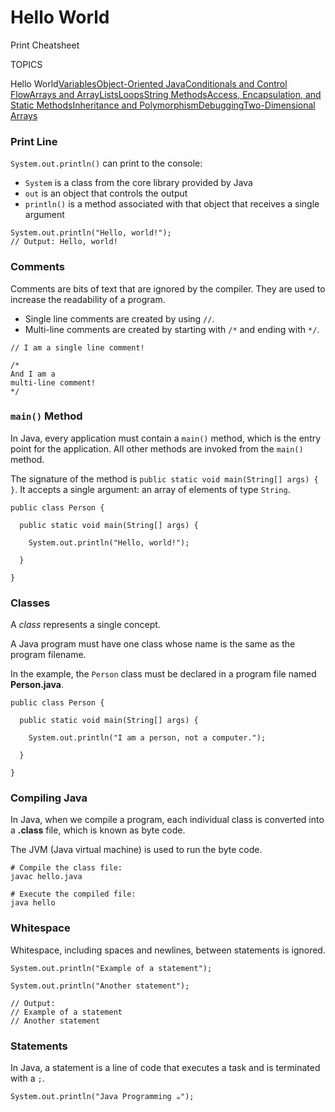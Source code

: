 # Hello World

Print Cheatsheet



TOPICS

Hello World[Variables](https://www.codecademy.com/learn/learn-java/modules/learn-java-variables/cheatsheet)[Object-Oriented Java](https://www.codecademy.com/learn/learn-java/modules/learn-java-object-oriented-java-u/cheatsheet)[Conditionals and Control Flow](https://www.codecademy.com/learn/learn-java/modules/learn-java-conditionals-control-flow-u/cheatsheet)[Arrays and ArrayLists](https://www.codecademy.com/learn/learn-java/modules/learn-java-arrays-and-arraylists/cheatsheet)[Loops](https://www.codecademy.com/learn/learn-java/modules/learn-java-loops/cheatsheet)[String Methods](https://www.codecademy.com/learn/learn-java/modules/learn-java-string-methods/cheatsheet)[Access, Encapsulation, and Static Methods](https://www.codecademy.com/learn/learn-java/modules/java-access-encapsulation-and-static-methods/cheatsheet)[Inheritance and Polymorphism](https://www.codecademy.com/learn/learn-java/modules/learn-java-inheritance-and-polymorphism/cheatsheet)[Debugging](https://www.codecademy.com/learn/learn-java/modules/learn-java-debugging/cheatsheet)[Two-Dimensional Arrays](https://www.codecademy.com/learn/learn-java/modules/java-two-dimensional-arrays/cheatsheet)

### Print Line

`System.out.println()` can print to the console:

- `System` is a class from the core library provided by Java
- `out` is an object that controls the output
- `println()` is a method associated with that object that receives a single argument

```
System.out.println("Hello, world!");
// Output: Hello, world!
```

### Comments

Comments are bits of text that are ignored by the compiler. They are used to increase the readability of a program.

- Single line comments are created by using `//`.
- Multi-line comments are created by starting with `/*` and ending with `*/`.

```
// I am a single line comment!
 
/*
And I am a 
multi-line comment!
*/
```

### `main()` Method

In Java, every application must contain a `main()` method, which is the entry point for the application. All other methods are invoked from the `main()` method.

The signature of the method is `public static void main(String[] args) { }`. It accepts a single argument: an array of elements of type `String`.

```
public class Person {
  
  public static void main(String[] args) {
    
    System.out.println("Hello, world!");
 
  }
  
}
```

### Classes

A *class* represents a single concept.

A Java program must have one class whose name is the same as the program filename.

In the example, the `Person` class must be declared in a program file named **Person.java**.

```
public class Person {
  
  public static void main(String[] args) {
    
    System.out.println("I am a person, not a computer.");
    
  }
  
}
```

### Compiling Java

In Java, when we compile a program, each individual class is converted into a **.class** file, which is known as byte code.

The JVM (Java virtual machine) is used to run the byte code.

```
# Compile the class file:
javac hello.java
 
# Execute the compiled file:
java hello
```

### Whitespace

Whitespace, including spaces and newlines, between statements is ignored.

```
System.out.println("Example of a statement");
 
System.out.println("Another statement");
 
// Output:
// Example of a statement
// Another statement
```

### Statements

In Java, a statement is a line of code that executes a task and is terminated with a `;`.

```
System.out.println("Java Programming ☕️");
```
